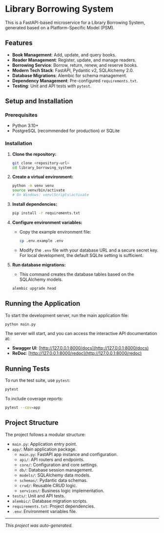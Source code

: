 # Library Borrowing System

This is a FastAPI-based microservice for a Library Borrowing System, generated based on a Platform-Specific Model (PSM).

## Features

-   **Book Management**: Add, update, and query books.
-   **Reader Management**: Register, update, and manage readers.
-   **Borrowing Service**: Borrow, return, renew, and reserve books.
-   **Modern Tech Stack**: FastAPI, Pydantic v2, SQLAlchemy 2.0.
-   **Database Migrations**: Alembic for schema management.
-   **Dependency Management**: Pre-configured `requirements.txt`.
-   **Testing**: Unit and API tests with `pytest`.

## Setup and Installation

### Prerequisites

-   Python 3.10+
-   PostgreSQL (recommended for production) or SQLite

### Installation

1.  **Clone the repository:**
    ```bash
    git clone <repository-url>
    cd library_borrowing_system
    ```

2.  **Create a virtual environment:**
    ```bash
    python -m venv venv
    source venv/bin/activate
    # On Windows: venv\Scripts\activate
    ```

3.  **Install dependencies:**
    ```bash
    pip install -r requirements.txt
    ```

4.  **Configure environment variables:**
    -   Copy the example environment file:
        ```bash
        cp .env.example .env
        ```
    -   Modify the `.env` file with your database URL and a secure secret key. For local development, the default SQLite setting is sufficient.

5.  **Run database migrations:**
    -   This command creates the database tables based on the SQLAlchemy models.
    ```bash
    alembic upgrade head
    ```

## Running the Application

To start the development server, run the main application file:

```bash
python main.py
```

The server will start, and you can access the interactive API documentation at:

-   **Swagger UI**: [http://127.0.0.1:8000/docs](http://127.0.0.1:8000/docs)
-   **ReDoc**: [http://127.0.0.1:8000/redoc](http://127.0.0.1:8000/redoc)

## Running Tests

To run the test suite, use `pytest`:

```bash
pytest
```

To include coverage reports:

```bash
pytest --cov=app
```

## Project Structure

The project follows a modular structure:

-   `main.py`: Application entry point.
-   `app/`: Main application package.
    -   `main.py`: FastAPI app instance and configuration.
    -   `api/`: API routers and endpoints.
    -   `core/`: Configuration and core settings.
    -   `db/`: Database session management.
    -   `models/`: SQLAlchemy data models.
    -   `schemas/`: Pydantic data schemas.
    -   `crud/`: Reusable CRUD logic.
    -   `services/`: Business logic implementation.
-   `tests/`: Unit and API tests.
-   `alembic/`: Database migration scripts.
-   `requirements.txt`: Project dependencies.
-   `.env`: Environment variables file.

---
*This project was auto-generated.*
